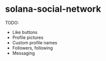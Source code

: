 # solana-social-network

TODO: 
- Like buttons
- Profile pictures
- Custom profile names
- Followers, following
- Messaging
 
